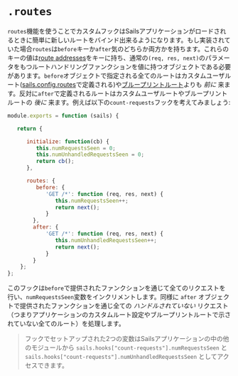 # `.routes`

`routes`機能を使うことでカスタムフックはSailsアプリケーションがロードされるときに簡単に新しいルートをバインド出来るようになります。もし実装されていた場合`routes`は`before`キーか`after`気のどちらか両方かを持ちます。これらのキーの値は[route addresses](http://sailsjs.org/documentation/concepts/Routes/RouteTargetSyntax.html?q=route-address)をキーに持ち、通常の`(req, res, next)`のパラメータをもつルートハンドリングファンクションを値に持つオブジェクトである必要があります。`before`オブジェクトで指定される全てのルートはカスタムユーザルート([sails.config.routes](http://sailsjs.org/documentation/reference/sails.config/sails.config.routes.html)で定義される)や[ブループリントルート](http://sailsjs.org/documentation/reference/blueprint-api?q=blueprint-routes)よりも *前に* 来ます。反対に`after`で定義されるルートはカスタムユーザルートやブループリントルートの *後に* 来ます。例えば以下の`count-requests`フックを考えてみましょう:

```javascript
module.exports = function (sails) {

   return {

      initialize: function(cb) {
         this.numRequestsSeen = 0;
         this.numUnhandledRequestsSeen = 0;
         return cb();
      },

      routes: {
         before: {
            'GET /*': function (req, res, next) {
               this.numRequestsSeen++;
               return next();
            }
        },
        after: {
            'GET /*': function (req, res, next) {
               this.numUnhandledRequestsSeen++;
               return next();
            }
        }
    };
};
```

このフックは`before`で提供されたファンクションを通じて全てのリクエストを行い、`numRequestsSeen`変数をインクリメントします。同様に `after` オブジェクトで提供されたファンクションを通じ全ての *ハンドルされていない* リクエスト（つまりアプリケーションのカスタムルート設定やブループリントルートで示されていない全てのルート）を処理します。

> フックでセットアップされた2つの変数はSailsアプリケーションの中の他のモジュールから `sails.hooks["count-requests"].numRequestsSeen` と `sails.hooks["count-requests"].numUnhandledRequestsSeen` としてアクセスできます。

<docmeta name="uniqueID" value="Hooks75006">
<docmeta name="displayName" value=".routes">
<docmeta name="stabilityIndex" value="3">
